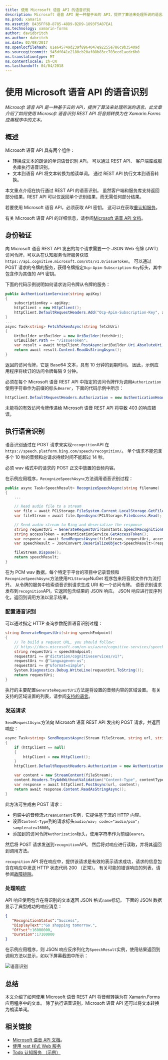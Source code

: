 ```yaml
---
title: 使用 Microsoft 语音 API 的语音识别
description: Microsoft 语音 API 是一种基于云的 API，提供了算法来处理所说的语言。 此文章介绍了如何使用 Microsoft 语音识别 REST API 将音频转换为在 Xamarin.Forms 应用程序中的文本。
ms.prod: xamarin
ms.assetid: B435FF6B-8785-48D9-B2D9-1893F5A87EA1
ms.technology: xamarin-forms
author: davidbritch
ms.author: dabritch
ms.date: 02/08/2017
ms.openlocfilehash: 81e645749d239f8964047e92255e786c9b35409d
ms.sourcegitcommit: 945df041e2180cb20af08b83cc703ecd1aedc6b0
ms.translationtype: MT
ms.contentlocale: zh-CN
ms.lasthandoff: 04/04/2018
---
```

# <a name="speech-recognition-using-the-microsoft-speech-api"></a>使用 Microsoft 语音 API 的语音识别

_Microsoft 语音 API 是一种基于云的 API，提供了算法来处理所说的语言。此文章介绍了如何使用 Microsoft 语音识别 REST API 将音频转换为在 Xamarin.Forms 应用程序中的文本。_

## <a name="overview"></a>概述

Microsoft 语音 API 具有两个组件：

- 转换成文本的朗读的单词语音识别 API。 可以通过 REST API、 客户端库或服务库执行语音识别。
- 文本到语音 API 将文本转换为朗读单词。 通过 REST API 执行文本到语音转换。

本文重点介绍在执行通过 REST API 的语音识别。 虽然客户端和服务库支持返回部分结果，REST API 可以仅返回单个识别结果，而无需任何部分结果。

若要使用 Microsoft 语音 API，必须获取 API 密钥。 这可以在获取[重认知服务](https://azure.microsoft.com/try/cognitive-services/)。

有关 Microsoft 语音 API 的详细信息，请参阅[Microsoft 语音 API 文档](/azure/cognitive-services/speech/home/)。

## <a name="authentication"></a>身份验证

向 Microsoft 语音 REST API 发出的每个请求需要一个 JSON Web 令牌 (JWT) 访问令牌，可以从在认知服务令牌服务获取`https://api.cognitive.microsoft.com/sts/v1.0/issueToken`。 可以通过 POST 请求的令牌的服务，获得令牌指定`Ocp-Apim-Subscription-Key`标头，其中包含作为其值的 API 密钥。

下面的代码示例说明如何请求访问令牌从令牌的服务：

```csharp
public AuthenticationService(string apiKey)
{
    subscriptionKey = apiKey;
    httpClient = new HttpClient();
    httpClient.DefaultRequestHeaders.Add("Ocp-Apim-Subscription-Key", apiKey);
}
...
async Task<string> FetchTokenAsync(string fetchUri)
{
    UriBuilder uriBuilder = new UriBuilder(fetchUri);
    uriBuilder.Path += "/issueToken";
    var result = await httpClient.PostAsync(uriBuilder.Uri.AbsoluteUri, null);
    return await result.Content.ReadAsStringAsync();
}
```

返回的访问令牌，它是 Base64 文本，具有 10 分钟的到期时间。 因此，示例应用程序将续订的访问令牌每隔 9 分钟。

必须在每个 Microsoft 语音 REST API 中指定的访问令牌作为调用`Authorization`使用字符串作为前缀的标头`Bearer`，下面的代码示例中所示：

```csharp
httpClient.DefaultRequestHeaders.Authorization = new AuthenticationHeaderValue("Bearer", bearerToken);
```

未能将的有效访问令牌传递给 Microsoft 语音 REST API 将导致 403 的响应错误。

## <a name="performing-speech-recognition"></a>执行语音识别

语音识别通过在 POST 请求来实现`recognition`API 在`https://speech.platform.bing.com/speech/recognition/`。 单个请求不能包含多个 10 秒的音频和总请求持续时间不能超过 14 秒。

必须 wav 格式中的请求的 POST 正文中放置的音频内容。

在示例应用程序，`RecognizeSpeechAsync`方法调用语音识别过程：

```csharp
public async Task<SpeechResult> RecognizeSpeechAsync(string filename)
{
    ...

    // Read audio file to a stream
    var file = await PCLStorage.FileSystem.Current.LocalStorage.GetFileAsync(filename);
    var fileStream = await file.OpenAsync(PCLStorage.FileAccess.Read);

    // Send audio stream to Bing and deserialize the response
    string requestUri = GenerateRequestUri(Constants.SpeechRecognitionEndpoint);
    string accessToken = authenticationService.GetAccessToken();
    var response = await SendRequestAsync(fileStream, requestUri, accessToken, Constants.AudioContentType);
    var speechResult = JsonConvert.DeserializeObject<SpeechResult>(response);

    fileStream.Dispose();
    return speechResult;
}
```

在为 PCM wav 数据，每个特定于平台的项目中记录音频和`RecognizeSpeechAsync`方法使用`PCLStorage`NuGet 程序包来将音频文件作为流打开。 从令牌的服务中检索语音识别请求生成 URI 和一个访问令牌。 语音识别请求发布到`recognition`API，它返回包含结果的 JSON 响应。 JSON 响应进行反序列化，返回到调用方法以显示结果。

### <a name="configuring-speech-recognition"></a>配置语音识别

可以通过指定 HTTP 查询参数配置语音识别过程：

```csharp
string GenerateRequestUri(string speechEndpoint)
{
    // To build a request URL, you should follow:
    // https://docs.microsoft.com/en-us/azure/cognitive-services/speech/getstarted/getstartedrest
    string requestUri = speechEndpoint;
    requestUri += @"dictation/cognitiveservices/v1?";
    requestUri += @"language=en-us";
    requestUri += @"&format=simple";
    System.Diagnostics.Debug.WriteLine(requestUri.ToString());
    return requestUri;
}
```

执行的主要配置`GenerateRequestUri`方法是将设置的音频内容的区域设置。 有关支持的区域设置的列表，请参阅[支持的语言](/azure/cognitive-services/speech/api-reference-rest/supportedlanguages/)。

### <a name="sending-the-request"></a>发送请求

`SendRequestAsync`方法向 Microsoft 语音 REST API 发出的 POST 请求，并返回响应：

```csharp
async Task<string> SendRequestAsync(Stream fileStream, string url, string bearerToken, string contentType)
{
    if (httpClient == null)
    {
        httpClient = new HttpClient();
    }
    httpClient.DefaultRequestHeaders.Authorization = new AuthenticationHeaderValue("Bearer", bearerToken);

    var content = new StreamContent(fileStream);
    content.Headers.TryAddWithoutValidation("Content-Type", contentType);
    var response = await httpClient.PostAsync(url, content);
    return await response.Content.ReadAsStringAsync();
}
```

此方法可生成由 POST 请求：

- 包装中的音频流`StreamContent`实例，它提供基于流的 HTTP 内容。
- 设置`Content-Type`到的请求标头`audio/wav; codec="audio/pcm"; samplerate=16000`。
- 添加到的访问令牌`Authorization`标头，使用字符串作为前缀`Bearer`。

然后将 POST 请求发送到`recognition`API。 然后将对响应进行读取，并将其返回到调用方法。

`recognition` API 将在响应中，提供该请求是有效的表示请求成功，请求的信息包含在响应中发送 HTTP 状态代码 200 （正常）。 有关可能的错误响应的列表，请参阅[故障排除](/azure/cognitive-services/speech/troubleshooting)。

### <a name="processing-the-response"></a>处理响应

API 响应使用包含在将识别的文本返回 JSON 格式`name`标记。 下面的 JSON 数据显示了典型成功的响应消息：

```json
{  
   "RecognitionStatus":"Success",
   "DisplayText":"Go shopping tomorrow.",
   "Offset":16000000,
   "Duration":17100000
}
```

在示例应用程序，则 JSON 响应反序列化为`SpeechResult`实例，使用结果返回到调用方法以显示，如以下屏幕截图中所示：

![](speech-recognition-images/speech-recognition.png "语音识别")

## <a name="summary"></a>总结

本文介绍了如何使用 Microsoft 语音 REST API 将音频转换为在 Xamarin.Forms 应用程序中的文本。 除了执行语音识别，Microsoft 语音 API 还可以将文本转换为朗读单词。

## <a name="related-links"></a>相关链接

- [Microsoft 语音 API 文档](/azure/cognitive-services/speech/home/)。
- [使用 rest 样式 Web 服务](~/xamarin-forms/data-cloud/consuming/rest.md)
- [Todo 认知服务 （示例）](https://developer.xamarin.com/samples/xamarin-forms/WebServices/TodoCognitiveServices/)
